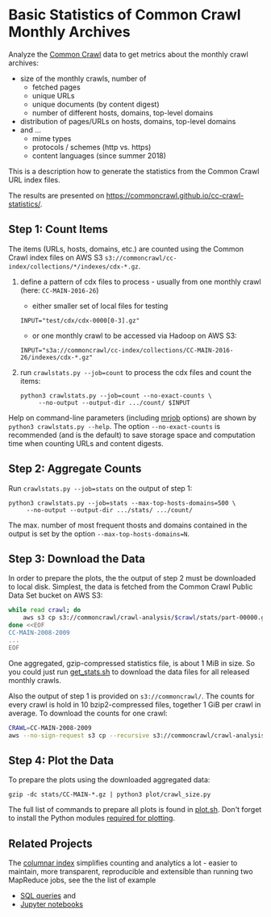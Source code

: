 Basic Statistics of Common Crawl Monthly Archives
=================================================

Analyze the [Common Crawl](https://commoncrawl.org/) data to get metrics about the monthly crawl archives:
* size of the monthly crawls, number of
  * fetched pages
  * unique URLs
  * unique documents (by content digest)
  * number of different hosts, domains, top-level domains
* distribution of pages/URLs on hosts, domains, top-level domains
* and ...
  * mime types
  * protocols / schemes (http vs. https)
  * content languages (since summer 2018)

This is a description how to generate the statistics from the Common Crawl URL index files.

The results are presented on https://commoncrawl.github.io/cc-crawl-statistics/.


Step 1: Count Items
-------------------

The items (URLs, hosts, domains, etc.) are counted using the Common Crawl index files
on AWS S3 `s3://commoncrawl/cc-index/collections/*/indexes/cdx-*.gz`.

1. define a pattern of cdx files to process - usually from one monthly crawl (here: `CC-MAIN-2016-26`)
   - either smaller set of local files for testing
   ```
   INPUT="test/cdx/cdx-0000[0-3].gz"
   ```
   - or one monthly crawl to be accessed via Hadoop on AWS S3:
   ```
   INPUT="s3a://commoncrawl/cc-index/collections/CC-MAIN-2016-26/indexes/cdx-*.gz"
   ```

2. run `crawlstats.py --job=count` to process the cdx files and count the items:
   ```
   python3 crawlstats.py --job=count --no-exact-counts \
        --no-output --output-dir .../count/ $INPUT
   ```

Help on command-line parameters (including [mrjob](https://pypi.org/project/mrjob/) options) are shown by
`python3 crawlstats.py --help`.
The option `--no-exact-counts` is recommended (and is the default) to save storage space and computation time
when counting URLs and content digests.


Step 2: Aggregate Counts
------------------------

Run `crawlstats.py --job=stats` on the output of step 1:
```
python3 crawlstats.py --job=stats --max-top-hosts-domains=500 \
     --no-output --output-dir .../stats/ .../count/
```
The max. number of most frequent thosts and domains contained in the output is set by the option
`--max-top-hosts-domains=N`.


Step 3: Download the Data
-------------------------

In order to prepare the plots, the the output of step 2 must be downloaded to local disk.
Simplest, the data is fetched from the Common Crawl Public Data Set bucket on AWS S3:
```sh
while read crawl; do
    aws s3 cp s3://commoncrawl/crawl-analysis/$crawl/stats/part-00000.gz ./stats/$crawl.gz
done <<EOF
CC-MAIN-2008-2009
...
EOF
```

One aggregated, gzip-compressed statistics file, is about 1 MiB in size. So you could just run
[get_stats.sh](get_stats.sh) to download the data files for all released monthly crawls.

Also the output of step 1 is provided on `s3://commoncrawl/`. The counts for every crawl is hold
in 10 bzip2-compressed files, together 1 GiB per crawl in average. To download the counts for one crawl:
```sh
CRAWL=CC-MAIN-2008-2009
aws --no-sign-request s3 cp --recursive s3://commoncrawl/crawl-analysis/$CRAWL/count stats/count/$CRAWL
```


Step 4: Plot the Data
---------------------

To prepare the plots using the downloaded aggregated data:
```
gzip -dc stats/CC-MAIN-*.gz | python3 plot/crawl_size.py
```
The full list of commands to prepare all plots is found in [plot.sh](plot.sh). Don't forget to install the Python
modules [required for plotting](requirements_plot.txt).


Related Projects
----------------

The [columnar index](https://commoncrawl.org/2018/03/index-to-warc-files-and-urls-in-columnar-format/)
simplifies counting and analytics a lot - easier to maintain, more transparent, reproducible and
extensible than running two MapReduce jobs, see the the list of example
- [SQL queries](https://github.com/commoncrawl/cc-index-table#query-the-table-in-amazon-athena) and
- [Jupyter notebooks](https://github.com/commoncrawl/cc-notebooks)

